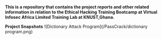 **This is a repository that contains the project reports and other related information in relation to the Ethical Hacking Training Bootcamp at Virtual Infosec Africa Limited Training Lab at KNUST,Ghana.**

**Project Snapshots**
![Dictionary Attack Program](/PassCrack/dictionary program.png)
